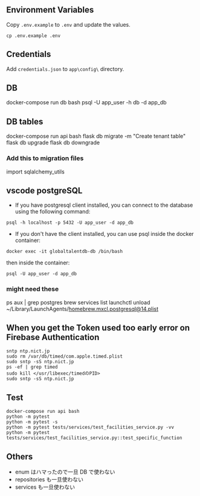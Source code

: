 ## Environment Variables
Copy `.env.example` to `.env` and update the values.
```
cp .env.example .env
```

## Credentials
Add `credentials.json` to `app\config\` directory.

## DB

docker-compose run db bash
psql -U app_user -h db -d app_db


## DB tables

docker-compose run api bash
flask db migrate -m "Create tenant table"
flask db upgrade
flask db downgrade

### Add this to migration files
import sqlalchemy_utils

## vscode postgreSQL
- If you have postgresql client installed, you can connect to the database using the following command:
```
psql -h localhost -p 5432 -U app_user -d app_db
```
- If you don't have the client installed, you can use psql inside the docker container:
```
docker exec -it globaltalentdb-db /bin/bash 
```
then inside the container:
```
psql -U app_user -d app_db
```


### might need these
ps aux | grep postgres
brew services list
launchctl unload ~/Library/LaunchAgents/homebrew.mxcl.postgresql@14.plist

## When you get the Token used too early error on Firebase Authentication
```
sntp ntp.nict.jp
sudo rm /var/db/timed/com.apple.timed.plist
sudo sntp -sS ntp.nict.jp
ps -ef | grep timed
sudo kill </usr/libexec/timedのPID>
sudo sntp -sS ntp.nict.jp
```

## Test

```
docker-compose run api bash
python -m pytest
python -m pytest -s
python -m pytest tests/services/test_facilities_service.py -vv
python -m pytest tests/services/test_facilities_service.py::test_specific_function
```

## Others

- enum はハマったので一旦 DB で使わない
- repositories も一旦使わない
- services も一旦使わない

